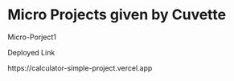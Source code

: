 <h1>Micro Projects given by Cuvette</h1>
<p>Micro-Porject1</p>
<p>Deployed Link</p>
<link>https://calculator-simple-project.vercel.app</link>
